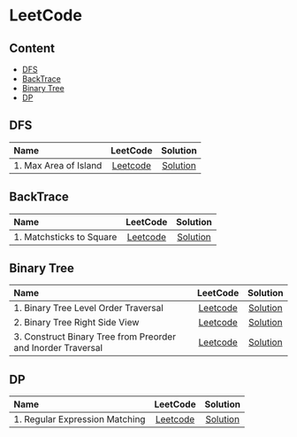 # **LeetCode**

## **Content**

- [DFS](#dfs)
- [BackTrace](#backtrace)
- [Binary Tree](#binary-tree)
- [DP](#dp)

## **DFS**

|  Name   | LeetCode  | Solution |
|  :-----| :----:  | :----: |
| 1. Max Area of Island | [Leetcode](https://leetcode.com/problems/max-area-of-island/) | [Solution](https://github.com/davidtsai0720/notes/blob/main/leetcode/0695.cpp) |

## **BackTrace**

|  Name   | LeetCode  | Solution |
|  :-----| :----:  | :----: |
| 1. Matchsticks to Square | [Leetcode](https://leetcode.com/problems/matchsticks-to-square/) | [Solution](https://github.com/davidtsai0720/notes/blob/main/leetcode/0473.cpp) |

## **Binary Tree**

|  Name   | LeetCode  | Solution |
|  :-----| :----:  | :----: |
| 1. Binary Tree Level Order Traversal  | [Leetcode](https://leetcode.com/problems/binary-tree-level-order-traversal/) | [Solution](https://github.com/davidtsai0720/notes/blob/main/leetcode/0102.cpp) |
| 2. Binary Tree Right Side View | [Leetcode](https://leetcode.com/problems/binary-tree-right-side-view/) | [Solution](https://github.com/davidtsai0720/notes/blob/main/leetcode/0199.cpp) |
| 3. Construct Binary Tree from Preorder and Inorder Traversal | [Leetcode](https://leetcode.com/problems/construct-binary-tree-from-preorder-and-inorder-traversal/) | [Solution](https://github.com/davidtsai0720/notes/blob/main/leetcode/0105.cpp) |

## **DP**

|  Name   | LeetCode  | Solution |
|  :-----| :----:  | :----: |
| 1. Regular Expression Matching | [Leetcode](https://leetcode.com/problems/regular-expression-matching/) | [Solution](https://github.com/davidtsai0720/notes/blob/main/leetcode/0010.cpp) |
